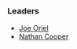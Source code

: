 ### Leaders

* [Joe Oriel](mailto:joe.oriel@owasp.org)
* [Nathan Cooper](mailto:nathan.cooper@owasp.org)
